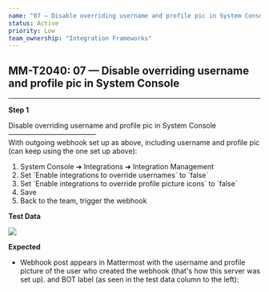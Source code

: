```yaml
---
name: "07 — Disable overriding username and profile pic in System Console"
status: Active
priority: Low
team_ownership: "Integration Frameworks"
---
```


## MM-T2040: 07 — Disable overriding username and profile pic in System Console

---

**Step 1**

Disable overriding username and profile pic in System Console\
–––––––––––––––––––––––––\
With outgoing webhook set up as above, including username and profile pic (can keep using the one set up above):

1. System Console ➜ Integrations ➜ Integration Management
2. Set \`Enable integrations to override usernames\` to \`false\`
3. Set \`Enable integrations to override profile picture icons\` to \`false\`
4. Save
5. Back to the team, trigger the webhook

**Test Data**

![](https://smartbear-tm4j-prod-us-west-2-attachment-rich-text.s3.us-west-2.amazonaws.com/embedded-f3277290f945470c4add5d21ef3dc7ca7b74388fc7152bfb6b99ae58c66a95a8-1589892141592-1589892141592.png)

**Expected**

- Webhook post appears in Mattermost with the username and profile picture of the user who created the webhook (that's how this server was set up). and BOT label (as seen in the test data column to the left):
